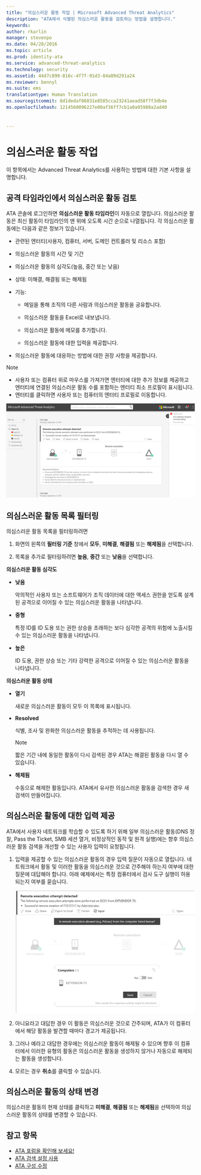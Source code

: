 ```yaml
---
title: "의심스러운 활동 작업 | Microsoft Advanced Threat Analytics"
description: "ATA에서 식별된 의심스러운 활동을 검토하는 방법을 설명합니다."
keywords: 
author: rkarlin
manager: stevenpo
ms.date: 04/28/2016
ms.topic: article
ms.prod: identity-ata
ms.service: advanced-threat-analytics
ms.technology: security
ms.assetid: 44d7c899-816c-4f7f-91d3-84a09d291a24
ms.reviewer: bennyl
ms.suite: ems
translationtype: Human Translation
ms.sourcegitcommit: 8d1dedaf86031e8585cca23241aead58f7f3db4e
ms.openlocfilehash: 1214560096227e00af36ff7cb1a0a95988a2ad40


---
```


# 의심스러운 활동 작업
이 항목에서는 Advanced Threat Analytics를 사용하는 방법에 대한 기본 사항을 설명합니다.

## 공격 타임라인에서 의심스러운 활동 검토
ATA 콘솔에 로그인하면 **의심스러운 활동 타임라인**이 자동으로 열립니다. 의심스러운 활동은 최신 활동이 타임라인의 맨 위에 오도록 시간 순으로 나열됩니다.
각 의심스러운 활동에는 다음과 같은 정보가 있습니다.

-   관련된 엔터티(사용자, 컴퓨터, 서버, 도메인 컨트롤러 및 리소스 포함)

-   의심스러운 활동의 시간 및 기간

-   의심스러운 활동의 심각도(높음, 중간 또는 낮음)

-   상태: 미해결, 해결됨 또는 해제됨

-   기능:

    -   메일을 통해 조직의 다른 사람과 의심스러운 활동을 공유합니다.

    -   의심스러운 활동을 Excel로 내보냅니다.

    -   의심스러운 활동에 메모를 추가합니다.

    -   의심스러운 활동에 대한 입력을 제공합니다.

-   의심스러운 활동에 대응하는 방법에 대한 권장 사항을 제공합니다.

> [!NOTE]
> -   사용자 또는 컴퓨터 위로 마우스를 가져가면 엔터티에 대한 추가 정보를 제공하고 엔터티에 연결된 의심스러운 활동 수를 포함하는 엔터티 최소 프로필이 표시됩니다.
> -   엔터티를 클릭하면 사용자 또는 컴퓨터의 엔터티 프로필로 이동합니다.

![ATA 의심스러운 활동 타임라인 이미지](media/ATA-Suspicious-Activity-Timeline.JPG)

## 의심스러운 활동 목록 필터링
의심스러운 활동 목록을 필터링하려면

1.  화면의 왼쪽의 **필터링 기준** 창에서 **모두**, **미해결**, **해결됨** 또는 **해제됨**을 선택합니다.

2.  목록을 추가로 필터링하려면 **높음**, **중간** 또는 **낮음**을 선택합니다.

**의심스러운 활동 심각도**

-   **낮음**

    악의적인 사용자 또는 소프트웨어가 조직 데이터에 대한 액세스 권한을 얻도록 설계된 공격으로 이어질 수 있는 의심스러운 활동을 나타냅니다.

-   **중형**

    특정 ID를 ID 도용 또는 권한 상승을 초래하는 보다 심각한 공격의 위험에 노출시킬 수 있는 의심스러운 활동을 나타냅니다.

-   **높은**

    ID 도용, 권한 상승 또는 기타 강력한 공격으로 이어질 수 있는 의심스러운 활동을 나타냅니다.

**의심스러운 활동 상태**

-   **열기**

    새로운 의심스러운 활동이 모두 이 목록에 표시됩니다.

-   **Resolved**

    식별, 조사 및 완화한 의심스러운 활동을 추적하는 데 사용됩니다.

    > [!NOTE]
    > 짧은 기간 내에 동일한 활동이 다시 검색된 경우 ATA는 해결된 활동을 다시 열 수 있습니다.

-   **해제됨**

    수동으로 해제한 활동입니다. ATA에서 유사한 의심스러운 활동을 검색한 경우 새 검색이 만들어집니다.

## 의심스러운 활동에 대한 입력 제공
ATA에서 사용자 네트워크를 학습할 수 있도록 하기 위해 일부 의심스러운 활동(DNS 정찰, Pass the Ticket, SMB 세션 열거, 비정상적인 동작 및 원격 실행)에는 향후 의심스러운 활동 검색을 개선할 수 있는 사용자 입력이 요청됩니다.

1.  입력을 제공할 수 있는 의심스러운 활동의 경우 입력 질문이 자동으로 열립니다. 네트워크에서 활동 및 이러한 활동을 의심스러운 것으로 간주해야 하는지 여부에 대한 질문에 대답해야 합니다. 아래 예제에서는 특정 컴퓨터에서 검사 도구 실행이 허용되는지 여부를 묻습니다.

    ![의심스러운 활동에 대한 ATA 입력 제공 이미지](media/ATA-Input.JPG)

2.  아니요라고 대답한 경우 이 활동은 의심스러운 것으로 간주되며, ATA가 이 컴퓨터에서 해당 활동을 발견할 때마다 경고가 제공됩니다.

3.  그러나 예라고 대답한 경우에는 의심스러운 활동이 해제될 수 있으며 향후 이 컴퓨터에서 이러한 유형의 활동은 의심스러운 활동을 생성하지 않거나 자동으로 해제되는 활동을 생성합니다.

4.  모르는 경우 **취소**를 클릭할 수 있습니다.

## 의심스러운 활동의 상태 변경
의심스러운 활동의 현재 상태를 클릭하고 **미해결**, **해결됨** 또는 **해제됨**을 선택하여 의심스러운 활동의 상태를 변경할 수 있습니다.

## 참고 항목
- [ATA 포럼을 확인해 보세요!](https://social.technet.microsoft.com/Forums/security/home?forum=mata)
- [ATA 검색 설정 사용](working-with-detection-settings.md)
- [ATA 구성 수정](modifying-ata-configuration.md)



<!--HONumber=Jun16_HO4-->


